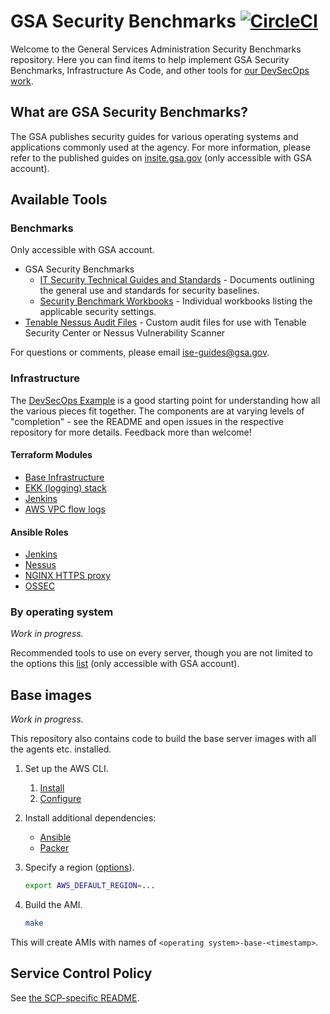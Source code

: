 # GSA Security Benchmarks [![CircleCI](https://circleci.com/gh/GSA/security-benchmarks.svg?style=svg)](https://circleci.com/gh/GSA/security-benchmarks)

Welcome to the General Services Administration Security Benchmarks repository. Here you can find items to help implement GSA Security Benchmarks, Infrastructure As Code, and other tools for [our DevSecOps work](https://tech.gsa.gov/guides/dev_sec_ops_guide/).

## What are GSA Security Benchmarks?

The GSA publishes security guides for various operating systems and applications commonly used at the agency. For more information, please refer to the published guides on [insite.gsa.gov](https://insite.gsa.gov/portal/content/627210) (only accessible with GSA account).

## Available Tools

### Benchmarks

Only accessible with GSA account.

* GSA Security Benchmarks
    * [IT Security Technical Guides and Standards](https://insite.gsa.gov/portal/content/627210) - Documents outlining the general use and standards for security baselines.
    * [Security Benchmark Workbooks](https://drive.google.com/drive/folders/0BwLUd26GHbxibTFROVdoSk1RNUE) - Individual workbooks listing the applicable security settings.
* [Tenable Nessus Audit Files](https://drive.google.com/drive/folders/0BwLUd26GHbxiT1hMVUtRTGNKZjg) - Custom audit files for use with Tenable Security Center or Nessus Vulnerability Scanner

For questions or comments, please email [ise-guides@gsa.gov](mailto:ise-guides@gsa.gov).

### Infrastructure

The [DevSecOps Example](https://github.com/GSA/devsecops-example) is a good starting point for understanding how all the various pieces fit together. The components are at varying levels of "completion" - see the README and open issues in the respective repository for more details. Feedback more than welcome!

#### Terraform Modules

* [Base Infrastructure](https://github.com/GSA/DevSecOps)
* [EKK (logging) stack](https://github.com/GSA/devsecops-ekk-stack)
* [Jenkins](https://github.com/GSA/jenkins-deploy)
* [AWS VPC flow logs](https://github.com/GSA/terraform-vpc-flow-log)

#### Ansible Roles

* [Jenkins](https://github.com/GSA/jenkins-deploy)
* [Nessus](https://github.helix.gsa.gov/GSASecOps/ansible-nessus-agent)
* [NGINX HTTPS proxy](https://github.com/GSA/ansible-https-proxy)
* [OSSEC][OSSEC]

### By operating system

 _Work in progress._

Recommended tools to use on every server, though you are not limited to the options this [list](https://docs.google.com/document/d/1wPopsP5Thdh_p4zyIYxqQxDGk7zJsKZ5YiAH78Q2yQE/edit) (only accessible with GSA account). 

## Base images

_Work in progress._

This repository also contains code to build the base server images with all the agents etc. installed.

1. Set up the AWS CLI.
    1. [Install](https://docs.aws.amazon.com/cli/latest/userguide/installing.html)
    1. [Configure](https://docs.aws.amazon.com/cli/latest/userguide/cli-chap-getting-started.html)
1. Install additional dependencies:
    * [Ansible](https://docs.ansible.com/ansible/latest/intro_installation.html)
    * [Packer](https://www.packer.io/)
1. Specify a region ([options](https://docs.aws.amazon.com/AWSEC2/latest/UserGuide/using-regions-availability-zones.html#concepts-available-regions)).

    ```sh
    export AWS_DEFAULT_REGION=...
    ```

1. Build the AMI.

    ```sh
    make
    ```

This will create AMIs with names of `<operating system>-base-<timestamp>`.

## Service Control Policy

See [the SCP-specific README](scp/README.md).

<!-- reference-style links, to de-duplicate URLs and keep the table above readable -->

[ClamAV]: https://www.clamav.net/
[Cylance]:https://www.cylance.com/en_us/products/our-products/protect.html
[FireEyeHx]:https://www.fireeye.com/blog/products-and-services/2017/09/bringing-advanced-protection-to-endpoints.html
[GAuth]: https://github.com/GSA/d2d/blob/master/docs/linux_mfa_setup.md
[Nessus Linux]: https://drive.google.com/open?id=0B726fftFCN-oemFRazdnM3FITE0
[Nessus Win]: https://drive.google.com/open?id=0B726fftFCN-oQUtGWWE3SENBYjg
[OSSEC]: https://github.helix.gsa.gov/GSASecOps/ansible-ossec-agent
[RHEL 6]: https://github.com/GSA/ansible-os-rhel-6
[RHEL 7]: https://github.com/GSA/ansible-os-rhel-7
[Rohos]: https://github.com/GSA/d2d/blob/master/docs/windows_mfa_setup.md
[Snare]: https://www.intersectalliance.com/our-product/snare-agent/
[Ubuntu 14]: https://github.com/GSA/ansible-os-ubuntu-14
[Ubuntu 16]: https://github.com/GSA/ansible-os-ubuntu-16
[GPOs]: https://github.com/GSA/ISE-Security-Benchmark-GPOs
